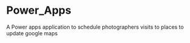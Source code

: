 # Power_Apps
A Power apps  application to schedule photographers visits to places to update google maps
